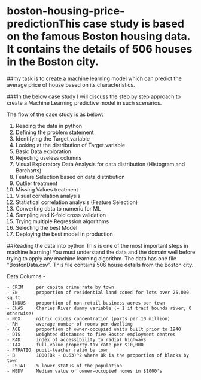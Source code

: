# boston-housing-price-predictionThis case study is based on the famous Boston housing data. It contains the details of 506 houses in the Boston city.

##my task is to create a machine learning model which can predict the average price of house based on its characteristics.

###In the below case study I will discuss the step by step approach to create a Machine Learning predictive model in such scenarios.


The flow of the case study is as below:

1. Reading the data in python
2. Defining the problem statement
3. Identifying the Target variable
4. Looking at the distribution of Target variable
5. Basic Data exploration
6. Rejecting useless columns
7. Visual Exploratory Data Analysis for data distribution (Histogram and Barcharts)
8. Feature Selection based on data distribution
9. Outlier treatment
10. Missing Values treatment
11. Visual correlation analysis
12. Statistical correlation analysis (Feature Selection)
13. Converting data to numeric for ML
14. Sampling and K-fold cross validation
15. Trying multiple Regression algorithms
16. Selecting the best Model
17. Deploying the best model in production

##Reading the data into python
This is one of the most important steps in machine learning! You must understand the data and the domain well before trying to apply any machine learning algorithm.
The data has one file "BostonData.csv". This file contains 506 house details from the Boston city.

Data Columns - 

    - CRIM     per capita crime rate by town
    - ZN       proportion of residential land zoned for lots over 25,000 sq.ft.
    - INDUS    proportion of non-retail business acres per town
    - CHAS     Charles River dummy variable (= 1 if tract bounds river; 0 otherwise)
    - NOX      nitric oxides concentration (parts per 10 million)
    - RM       average number of rooms per dwelling
    - AGE      proportion of owner-occupied units built prior to 1940
    - DIS      weighted distances to five Boston employment centres
    - RAD      index of accessibility to radial highways
    - TAX      full-value property-tax rate per $10,000
    - PTRATIO  pupil-teacher ratio by town
    - B        1000(Bk - 0.63)^2 where Bk is the proportion of blacks by town
    - LSTAT    % lower status of the population
    - MEDV     Median value of owner-occupied homes in $1000's
